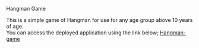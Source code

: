 
Hangman Game

This is a simple game of Hangman for use for any age group above 10 years of age.  
You can access the deployed application using the link below;
[Hangman-game](https://petermcloughlin.github.io/hangman-game/) 